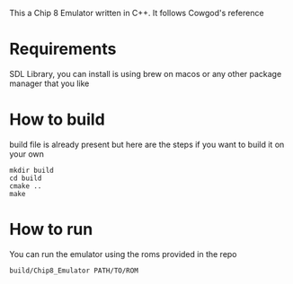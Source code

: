 This a Chip 8 Emulator written in C++. It follows Cowgod's reference

# Requirements
SDL Library, you can install is using brew on macos or any other package manager that you like

# How to build
build file is already present but here are the steps if you want to build it on your own

```
mkdir build
cd build
cmake ..
make
```

# How to run
You can run the emulator using the roms provided in the repo

```
build/Chip8_Emulator PATH/TO/ROM
```
